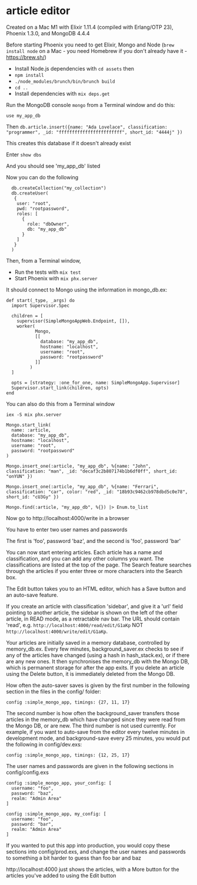 # article editor

Created on a Mac M1 with Elixir 1.11.4 (compiled with Erlang/OTP 23), Phoenix 1.3.0, and MongoDB 4.4.4


Before starting Phoenix you need to get Elixir, Mongo and Node (`brew install node` on a Mac - you need Homebrew if you don't already have it - https://brew.sh/)

  * Install Node.js dependencies with `cd assets` then
  * `npm install`
  * `./node_modules/brunch/bin/brunch build`
  * `cd ..`
  * Install dependencies with `mix deps.get`


Run the MongoDB console
   `mongo` from a Terminal window and do this:

   `use my_app_db`

Then
   `db.article.insert({name: "Ada Lovelace", classification: "programmer",
                       _id: "ffffffffffffffffffffffff", short_id: "4444j" })`

This creates this database if it doesn't already exist   

Enter
   `show dbs`

And you should see 'my_app_db' listed

Now you can do the following
```
  db.createCollection("my_collection")
  db.createUser(
   {
    user: "root",
    pwd: "rootpassword",
    roles: [
      {
        role: "dbOwner",
        db: "my_app_db"
      }
    ]
   }
  )
```

Then, from a Terminal window,

  * Run the tests with `mix test`
  * Start Phoenix with `mix phx.server`

It should connect to Mongo using the information in mongo_db.ex:
```
def start(_type, _args) do
  import Supervisor.Spec

  children = [
    supervisor(SimpleMongoAppWeb.Endpoint, []),
    worker(
           Mongo,
           [[
             database: "my_app_db",
             hostname: "localhost",
             username: "root",
             password: "rootpassword"
           ]]
         )
  ]

  opts = [strategy: :one_for_one, name: SimpleMongoApp.Supervisor]
  Supervisor.start_link(children, opts)
end
```

You can also do this from a Terminal window   

`iex -S mix phx.server`

```
Mongo.start_link(
  name: :article,
  database: "my_app_db",
  hostname: "localhost",
  username: "root",
  password: "rootpassword"
)
```

` Mongo.insert_one(:article, "my_app_db", %{name: "John", classification: "man", _id: "decaf3c2b807174b1b6df0ff", short_id: "onYUN" }) `

` Mongo.insert_one(:article, "my_app_db", %{name: "Ferrari", classification: "car", color: "red", _id: "18b93c9462cb978dbd5c0e78", short_id: "cU3Gy" }) `

` Mongo.find(:article, "my_app_db", %{}) |> Enum.to_list `


Now go to http://localhost:4000/write in a browser

You have to enter two user names and passwords

The first is 'foo', password 'baz', and the second is 'foo', password 'bar'

You can now start entering articles. Each article has a name and classification, and you can add any other columns you want. The classifications are listed at the top of the page. The Search feature searches through the articles if you enter three or more characters into the Search box.

The Edit button takes you to an HTML editor, which has a Save button and an auto-save feature.

If you create an article with classification 'sidebar', and give it a 'url' field pointing to another article, the sidebar is shown on the left of the other article, in READ mode, as a retractable nav bar. The URL should contain 'read', e.g.
`http://localhost:4000/read/edit/G1aKp` NOT `http://localhost:4000/write/edit/G1aKp`.

Your articles are initially saved in a memory database, controlled by memory_db.ex. Every few minutes, background_saver.ex checks to see if any of the articles have changed (using a hash in hash_stack.ex), or if there are any new ones. It then synchronises the memory_db with the Mongo DB, which is permanent storage for after the app exits. If you delete an article using the Delete button, it is immediately deleted from the Mongo DB.

How often the auto-saver saves is given by the first number in the following section in the files in the config/ folder:

`config :simple_mongo_app, timings: {27, 11, 17} `

The second number is how often the background_saver transfers those articles in the memory_db which have changed since they were read from the Mongo DB, or are new. The third number is not used currently. For example, if you want to auto-save from the editor every twelve minutes in development mode, and background-save every 25 minutes, you would put the following in config/dev.exs:

`config :simple_mongo_app, timings: {12, 25, 17} `


The user names and passwords are given in the following sections in config/config.exs

```
config :simple_mongo_app, your_config: [
  username: "foo",
  password: "baz",
  realm: "Admin Area"
]

config :simple_mongo_app, my_config: [
  username: "foo",
  password: "bar",
  realm: "Admin Area"
]
```

If you wanted to put this app into production, you would copy these sections into config/prod.exs, and change the user names and passwords to something a bit harder to guess than foo bar and baz

http://localhost:4000 just shows the articles, with a More button for the articles you've added to using the Edit button
